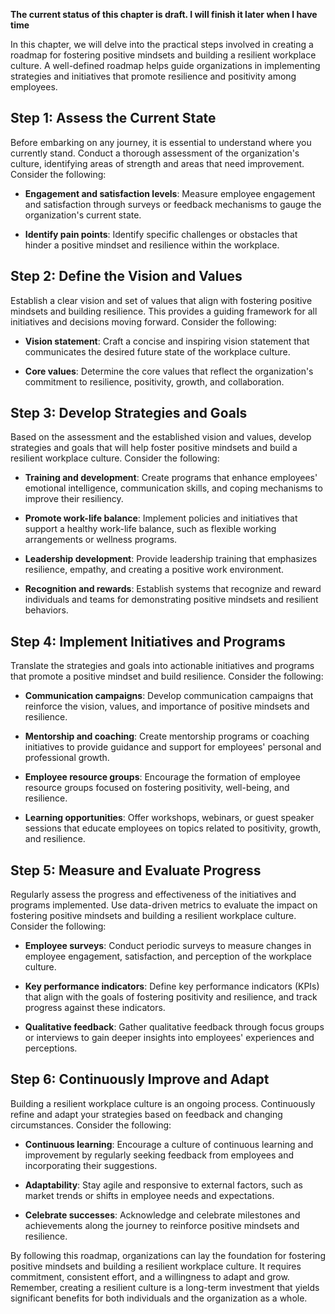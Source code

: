 **The current status of this chapter is draft. I will finish it later when I have time**

In this chapter, we will delve into the practical steps involved in creating a roadmap for fostering positive mindsets and building a resilient workplace culture. A well-defined roadmap helps guide organizations in implementing strategies and initiatives that promote resilience and positivity among employees.

Step 1: Assess the Current State
--------------------------------

Before embarking on any journey, it is essential to understand where you currently stand. Conduct a thorough assessment of the organization's culture, identifying areas of strength and areas that need improvement. Consider the following:

* **Engagement and satisfaction levels**: Measure employee engagement and satisfaction through surveys or feedback mechanisms to gauge the organization's current state.

* **Identify pain points**: Identify specific challenges or obstacles that hinder a positive mindset and resilience within the workplace.

Step 2: Define the Vision and Values
------------------------------------

Establish a clear vision and set of values that align with fostering positive mindsets and building resilience. This provides a guiding framework for all initiatives and decisions moving forward. Consider the following:

* **Vision statement**: Craft a concise and inspiring vision statement that communicates the desired future state of the workplace culture.

* **Core values**: Determine the core values that reflect the organization's commitment to resilience, positivity, growth, and collaboration.

Step 3: Develop Strategies and Goals
------------------------------------

Based on the assessment and the established vision and values, develop strategies and goals that will help foster positive mindsets and build a resilient workplace culture. Consider the following:

* **Training and development**: Create programs that enhance employees' emotional intelligence, communication skills, and coping mechanisms to improve their resiliency.

* **Promote work-life balance**: Implement policies and initiatives that support a healthy work-life balance, such as flexible working arrangements or wellness programs.

* **Leadership development**: Provide leadership training that emphasizes resilience, empathy, and creating a positive work environment.

* **Recognition and rewards**: Establish systems that recognize and reward individuals and teams for demonstrating positive mindsets and resilient behaviors.

Step 4: Implement Initiatives and Programs
------------------------------------------

Translate the strategies and goals into actionable initiatives and programs that promote a positive mindset and build resilience. Consider the following:

* **Communication campaigns**: Develop communication campaigns that reinforce the vision, values, and importance of positive mindsets and resilience.

* **Mentorship and coaching**: Create mentorship programs or coaching initiatives to provide guidance and support for employees' personal and professional growth.

* **Employee resource groups**: Encourage the formation of employee resource groups focused on fostering positivity, well-being, and resilience.

* **Learning opportunities**: Offer workshops, webinars, or guest speaker sessions that educate employees on topics related to positivity, growth, and resilience.

Step 5: Measure and Evaluate Progress
-------------------------------------

Regularly assess the progress and effectiveness of the initiatives and programs implemented. Use data-driven metrics to evaluate the impact on fostering positive mindsets and building a resilient workplace culture. Consider the following:

* **Employee surveys**: Conduct periodic surveys to measure changes in employee engagement, satisfaction, and perception of the workplace culture.

* **Key performance indicators**: Define key performance indicators (KPIs) that align with the goals of fostering positivity and resilience, and track progress against these indicators.

* **Qualitative feedback**: Gather qualitative feedback through focus groups or interviews to gain deeper insights into employees' experiences and perceptions.

Step 6: Continuously Improve and Adapt
--------------------------------------

Building a resilient workplace culture is an ongoing process. Continuously refine and adapt your strategies based on feedback and changing circumstances. Consider the following:

* **Continuous learning**: Encourage a culture of continuous learning and improvement by regularly seeking feedback from employees and incorporating their suggestions.

* **Adaptability**: Stay agile and responsive to external factors, such as market trends or shifts in employee needs and expectations.

* **Celebrate successes**: Acknowledge and celebrate milestones and achievements along the journey to reinforce positive mindsets and resilience.

By following this roadmap, organizations can lay the foundation for fostering positive mindsets and building a resilient workplace culture. It requires commitment, consistent effort, and a willingness to adapt and grow. Remember, creating a resilient culture is a long-term investment that yields significant benefits for both individuals and the organization as a whole.
